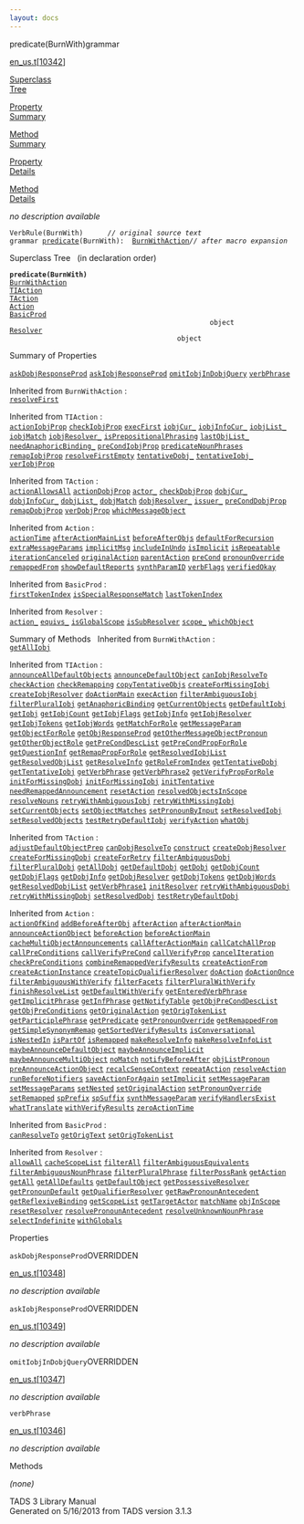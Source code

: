 ```yaml
---
layout: docs
---
```

<span class="title">predicate(BurnWith)</span><span class="type">grammar</span>

[en_us.t](../file/en_us.t.html)\[[10342](../source/en_us.t.html#10342)\]

[Superclass  
Tree](#_SuperClassTree_)

[Property  
Summary](#_PropSummary_)

[Method  
Summary](#_MethodSummary_)

[Property  
Details](#_Properties_)

[Method  
Details](#_Methods_)



*no description available*

`VerbRule(BurnWith)      `*`// original source text`*  
`grammar `<span class="gramalt">[`predicate`](../object/predicate.html)`(BurnWith)`</span>` :   `[`BurnWithAction`](../object/BurnWithAction.html)*`// after macro expansion`*



<span id="_SuperClassTree_"></span>



<span class="hdln">Superclass Tree</span>   (in declaration order)



**`predicate(BurnWith)`**  
[`BurnWithAction`](../object/BurnWithAction.html)  
[`TIAction`](../object/TIAction.html)  
[`TAction`](../object/TAction.html)  
[`Action`](../object/Action.html)  
[`BasicProd`](../object/BasicProd.html)  
`                                                 object`  
[`Resolver`](../object/Resolver.html)  
`                                         object`  
<span id="_PropSummary_"></span>



<span class="hdln">Summary of Properties</span>  



[`askDobjResponseProd`](#askDobjResponseProd) [`askIobjResponseProd`](#askIobjResponseProd) [`omitIobjInDobjQuery`](#omitIobjInDobjQuery) [`verbPhrase`](#verbPhrase)

Inherited from `BurnWithAction` :  
[`resolveFirst`](../object/BurnWithAction.html#resolveFirst)

Inherited from `TIAction` :  
[`actionIobjProp`](../object/TIAction.html#actionIobjProp) [`checkIobjProp`](../object/TIAction.html#checkIobjProp) [`execFirst`](../object/TIAction.html#execFirst) [`iobjCur_`](../object/TIAction.html#iobjCur_) [`iobjInfoCur_`](../object/TIAction.html#iobjInfoCur_) [`iobjList_`](../object/TIAction.html#iobjList_) [`iobjMatch`](../object/TIAction.html#iobjMatch) [`iobjResolver_`](../object/TIAction.html#iobjResolver_) [`isPrepositionalPhrasing`](../object/TIAction.html#isPrepositionalPhrasing) [`lastObjList_`](../object/TIAction.html#lastObjList_) [`needAnaphoricBinding_`](../object/TIAction.html#needAnaphoricBinding_) [`preCondIobjProp`](../object/TIAction.html#preCondIobjProp) [`predicateNounPhrases`](../object/TIAction.html#predicateNounPhrases) [`remapIobjProp`](../object/TIAction.html#remapIobjProp) [`resolveFirstEmpty`](../object/TIAction.html#resolveFirstEmpty) [`tentativeDobj_`](../object/TIAction.html#tentativeDobj_) [`tentativeIobj_`](../object/TIAction.html#tentativeIobj_) [`verIobjProp`](../object/TIAction.html#verIobjProp)

Inherited from `TAction` :  
[`actionAllowsAll`](../object/TAction.html#actionAllowsAll) [`actionDobjProp`](../object/TAction.html#actionDobjProp) [`actor_`](../object/TAction.html#actor_) [`checkDobjProp`](../object/TAction.html#checkDobjProp) [`dobjCur_`](../object/TAction.html#dobjCur_) [`dobjInfoCur_`](../object/TAction.html#dobjInfoCur_) [`dobjList_`](../object/TAction.html#dobjList_) [`dobjMatch`](../object/TAction.html#dobjMatch) [`dobjResolver_`](../object/TAction.html#dobjResolver_) [`issuer_`](../object/TAction.html#issuer_) [`preCondDobjProp`](../object/TAction.html#preCondDobjProp) [`remapDobjProp`](../object/TAction.html#remapDobjProp) [`verDobjProp`](../object/TAction.html#verDobjProp) [`whichMessageObject`](../object/TAction.html#whichMessageObject)

Inherited from `Action` :  
[`actionTime`](../object/Action.html#actionTime) [`afterActionMainList`](../object/Action.html#afterActionMainList) [`beforeAfterObjs`](../object/Action.html#beforeAfterObjs) [`defaultForRecursion`](../object/Action.html#defaultForRecursion) [`extraMessageParams`](../object/Action.html#extraMessageParams) [`implicitMsg`](../object/Action.html#implicitMsg) [`includeInUndo`](../object/Action.html#includeInUndo) [`isImplicit`](../object/Action.html#isImplicit) [`isRepeatable`](../object/Action.html#isRepeatable) [`iterationCanceled`](../object/Action.html#iterationCanceled) [`originalAction`](../object/Action.html#originalAction) [`parentAction`](../object/Action.html#parentAction) [`preCond`](../object/Action.html#preCond) [`pronounOverride`](../object/Action.html#pronounOverride) [`remappedFrom`](../object/Action.html#remappedFrom) [`showDefaultReports`](../object/Action.html#showDefaultReports) [`synthParamID`](../object/Action.html#synthParamID) [`verbFlags`](../object/Action.html#verbFlags) [`verifiedOkay`](../object/Action.html#verifiedOkay)

Inherited from `BasicProd` :  
[`firstTokenIndex`](../object/BasicProd.html#firstTokenIndex) [`isSpecialResponseMatch`](../object/BasicProd.html#isSpecialResponseMatch) [`lastTokenIndex`](../object/BasicProd.html#lastTokenIndex)

Inherited from `Resolver` :  
[`action_`](../object/Resolver.html#action_) [`equivs_`](../object/Resolver.html#equivs_) [`isGlobalScope`](../object/Resolver.html#isGlobalScope) [`isSubResolver`](../object/Resolver.html#isSubResolver) [`scope_`](../object/Resolver.html#scope_) [`whichObject`](../object/Resolver.html#whichObject)

<span id="_MethodSummary_"></span>



<span class="hdln">Summary of Methods</span>  
Inherited from `BurnWithAction` :  
[`getAllIobj`](../object/BurnWithAction.html#getAllIobj)

Inherited from `TIAction` :  
[`announceAllDefaultObjects`](../object/TIAction.html#announceAllDefaultObjects) [`announceDefaultObject`](../object/TIAction.html#announceDefaultObject) [`canIobjResolveTo`](../object/TIAction.html#canIobjResolveTo) [`checkAction`](../object/TIAction.html#checkAction) [`checkRemapping`](../object/TIAction.html#checkRemapping) [`copyTentativeObjs`](../object/TIAction.html#copyTentativeObjs) [`createForMissingIobj`](../object/TIAction.html#createForMissingIobj) [`createIobjResolver`](../object/TIAction.html#createIobjResolver) [`doActionMain`](../object/TIAction.html#doActionMain) [`execAction`](../object/TIAction.html#execAction) [`filterAmbiguousIobj`](../object/TIAction.html#filterAmbiguousIobj) [`filterPluralIobj`](../object/TIAction.html#filterPluralIobj) [`getAnaphoricBinding`](../object/TIAction.html#getAnaphoricBinding) [`getCurrentObjects`](../object/TIAction.html#getCurrentObjects) [`getDefaultIobj`](../object/TIAction.html#getDefaultIobj) [`getIobj`](../object/TIAction.html#getIobj) [`getIobjCount`](../object/TIAction.html#getIobjCount) [`getIobjFlags`](../object/TIAction.html#getIobjFlags) [`getIobjInfo`](../object/TIAction.html#getIobjInfo) [`getIobjResolver`](../object/TIAction.html#getIobjResolver) [`getIobjTokens`](../object/TIAction.html#getIobjTokens) [`getIobjWords`](../object/TIAction.html#getIobjWords) [`getMatchForRole`](../object/TIAction.html#getMatchForRole) [`getMessageParam`](../object/TIAction.html#getMessageParam) [`getObjectForRole`](../object/TIAction.html#getObjectForRole) [`getObjResponseProd`](../object/TIAction.html#getObjResponseProd) [`getOtherMessageObjectPronoun`](../object/TIAction.html#getOtherMessageObjectPronoun) [`getOtherObjectRole`](../object/TIAction.html#getOtherObjectRole) [`getPreCondDescList`](../object/TIAction.html#getPreCondDescList) [`getPreCondPropForRole`](../object/TIAction.html#getPreCondPropForRole) [`getQuestionInf`](../object/TIAction.html#getQuestionInf) [`getRemapPropForRole`](../object/TIAction.html#getRemapPropForRole) [`getResolvedIobjList`](../object/TIAction.html#getResolvedIobjList) [`getResolvedObjList`](../object/TIAction.html#getResolvedObjList) [`getResolveInfo`](../object/TIAction.html#getResolveInfo) [`getRoleFromIndex`](../object/TIAction.html#getRoleFromIndex) [`getTentativeDobj`](../object/TIAction.html#getTentativeDobj) [`getTentativeIobj`](../object/TIAction.html#getTentativeIobj) [`getVerbPhrase`](../object/TIAction.html#getVerbPhrase) [`getVerbPhrase2`](../object/TIAction.html#getVerbPhrase2) [`getVerifyPropForRole`](../object/TIAction.html#getVerifyPropForRole) [`initForMissingDobj`](../object/TIAction.html#initForMissingDobj) [`initForMissingIobj`](../object/TIAction.html#initForMissingIobj) [`initTentative`](../object/TIAction.html#initTentative) [`needRemappedAnnouncement`](../object/TIAction.html#needRemappedAnnouncement) [`resetAction`](../object/TIAction.html#resetAction) [`resolvedObjectsInScope`](../object/TIAction.html#resolvedObjectsInScope) [`resolveNouns`](../object/TIAction.html#resolveNouns) [`retryWithAmbiguousIobj`](../object/TIAction.html#retryWithAmbiguousIobj) [`retryWithMissingIobj`](../object/TIAction.html#retryWithMissingIobj) [`setCurrentObjects`](../object/TIAction.html#setCurrentObjects) [`setObjectMatches`](../object/TIAction.html#setObjectMatches) [`setPronounByInput`](../object/TIAction.html#setPronounByInput) [`setResolvedIobj`](../object/TIAction.html#setResolvedIobj) [`setResolvedObjects`](../object/TIAction.html#setResolvedObjects) [`testRetryDefaultIobj`](../object/TIAction.html#testRetryDefaultIobj) [`verifyAction`](../object/TIAction.html#verifyAction) [`whatObj`](../object/TIAction.html#whatObj)

Inherited from `TAction` :  
[`adjustDefaultObjectPrep`](../object/TAction.html#adjustDefaultObjectPrep) [`canDobjResolveTo`](../object/TAction.html#canDobjResolveTo) [`construct`](../object/TAction.html#construct) [`createDobjResolver`](../object/TAction.html#createDobjResolver) [`createForMissingDobj`](../object/TAction.html#createForMissingDobj) [`createForRetry`](../object/TAction.html#createForRetry) [`filterAmbiguousDobj`](../object/TAction.html#filterAmbiguousDobj) [`filterPluralDobj`](../object/TAction.html#filterPluralDobj) [`getAllDobj`](../object/TAction.html#getAllDobj) [`getDefaultDobj`](../object/TAction.html#getDefaultDobj) [`getDobj`](../object/TAction.html#getDobj) [`getDobjCount`](../object/TAction.html#getDobjCount) [`getDobjFlags`](../object/TAction.html#getDobjFlags) [`getDobjInfo`](../object/TAction.html#getDobjInfo) [`getDobjResolver`](../object/TAction.html#getDobjResolver) [`getDobjTokens`](../object/TAction.html#getDobjTokens) [`getDobjWords`](../object/TAction.html#getDobjWords) [`getResolvedDobjList`](../object/TAction.html#getResolvedDobjList) [`getVerbPhrase1`](../object/TAction.html#getVerbPhrase1) [`initResolver`](../object/TAction.html#initResolver) [`retryWithAmbiguousDobj`](../object/TAction.html#retryWithAmbiguousDobj) [`retryWithMissingDobj`](../object/TAction.html#retryWithMissingDobj) [`setResolvedDobj`](../object/TAction.html#setResolvedDobj) [`testRetryDefaultDobj`](../object/TAction.html#testRetryDefaultDobj)

Inherited from `Action` :  
[`actionOfKind`](../object/Action.html#actionOfKind) [`addBeforeAfterObj`](../object/Action.html#addBeforeAfterObj) [`afterAction`](../object/Action.html#afterAction) [`afterActionMain`](../object/Action.html#afterActionMain) [`announceActionObject`](../object/Action.html#announceActionObject) [`beforeAction`](../object/Action.html#beforeAction) [`beforeActionMain`](../object/Action.html#beforeActionMain) [`cacheMultiObjectAnnouncements`](../object/Action.html#cacheMultiObjectAnnouncements) [`callAfterActionMain`](../object/Action.html#callAfterActionMain) [`callCatchAllProp`](../object/Action.html#callCatchAllProp) [`callPreConditions`](../object/Action.html#callPreConditions) [`callVerifyPreCond`](../object/Action.html#callVerifyPreCond) [`callVerifyProp`](../object/Action.html#callVerifyProp) [`cancelIteration`](../object/Action.html#cancelIteration) [`checkPreConditions`](../object/Action.html#checkPreConditions) [`combineRemappedVerifyResults`](../object/Action.html#combineRemappedVerifyResults) [`createActionFrom`](../object/Action.html#createActionFrom) [`createActionInstance`](../object/Action.html#createActionInstance) [`createTopicQualifierResolver`](../object/Action.html#createTopicQualifierResolver) [`doAction`](../object/Action.html#doAction) [`doActionOnce`](../object/Action.html#doActionOnce) [`filterAmbiguousWithVerify`](../object/Action.html#filterAmbiguousWithVerify) [`filterFacets`](../object/Action.html#filterFacets) [`filterPluralWithVerify`](../object/Action.html#filterPluralWithVerify) [`finishResolveList`](../object/Action.html#finishResolveList) [`getDefaultWithVerify`](../object/Action.html#getDefaultWithVerify) [`getEnteredVerbPhrase`](../object/Action.html#getEnteredVerbPhrase) [`getImplicitPhrase`](../object/Action.html#getImplicitPhrase) [`getInfPhrase`](../object/Action.html#getInfPhrase) [`getNotifyTable`](../object/Action.html#getNotifyTable) [`getObjPreCondDescList`](../object/Action.html#getObjPreCondDescList) [`getObjPreConditions`](../object/Action.html#getObjPreConditions) [`getOriginalAction`](../object/Action.html#getOriginalAction) [`getOrigTokenList`](../object/Action.html#getOrigTokenList) [`getParticiplePhrase`](../object/Action.html#getParticiplePhrase) [`getPredicate`](../object/Action.html#getPredicate) [`getPronounOverride`](../object/Action.html#getPronounOverride) [`getRemappedFrom`](../object/Action.html#getRemappedFrom) [`getSimpleSynonymRemap`](../object/Action.html#getSimpleSynonymRemap) [`getSortedVerifyResults`](../object/Action.html#getSortedVerifyResults) [`isConversational`](../object/Action.html#isConversational) [`isNestedIn`](../object/Action.html#isNestedIn) [`isPartOf`](../object/Action.html#isPartOf) [`isRemapped`](../object/Action.html#isRemapped) [`makeResolveInfo`](../object/Action.html#makeResolveInfo) [`makeResolveInfoList`](../object/Action.html#makeResolveInfoList) [`maybeAnnounceDefaultObject`](../object/Action.html#maybeAnnounceDefaultObject) [`maybeAnnounceImplicit`](../object/Action.html#maybeAnnounceImplicit) [`maybeAnnounceMultiObject`](../object/Action.html#maybeAnnounceMultiObject) [`noMatch`](../object/Action.html#noMatch) [`notifyBeforeAfter`](../object/Action.html#notifyBeforeAfter) [`objListPronoun`](../object/Action.html#objListPronoun) [`preAnnounceActionObject`](../object/Action.html#preAnnounceActionObject) [`recalcSenseContext`](../object/Action.html#recalcSenseContext) [`repeatAction`](../object/Action.html#repeatAction) [`resolveAction`](../object/Action.html#resolveAction) [`runBeforeNotifiers`](../object/Action.html#runBeforeNotifiers) [`saveActionForAgain`](../object/Action.html#saveActionForAgain) [`setImplicit`](../object/Action.html#setImplicit) [`setMessageParam`](../object/Action.html#setMessageParam) [`setMessageParams`](../object/Action.html#setMessageParams) [`setNested`](../object/Action.html#setNested) [`setOriginalAction`](../object/Action.html#setOriginalAction) [`setPronounOverride`](../object/Action.html#setPronounOverride) [`setRemapped`](../object/Action.html#setRemapped) [`spPrefix`](../object/Action.html#spPrefix) [`spSuffix`](../object/Action.html#spSuffix) [`synthMessageParam`](../object/Action.html#synthMessageParam) [`verifyHandlersExist`](../object/Action.html#verifyHandlersExist) [`whatTranslate`](../object/Action.html#whatTranslate) [`withVerifyResults`](../object/Action.html#withVerifyResults) [`zeroActionTime`](../object/Action.html#zeroActionTime)

Inherited from `BasicProd` :  
[`canResolveTo`](../object/BasicProd.html#canResolveTo) [`getOrigText`](../object/BasicProd.html#getOrigText) [`setOrigTokenList`](../object/BasicProd.html#setOrigTokenList)

Inherited from `Resolver` :  
[`allowAll`](../object/Resolver.html#allowAll) [`cacheScopeList`](../object/Resolver.html#cacheScopeList) [`filterAll`](../object/Resolver.html#filterAll) [`filterAmbiguousEquivalents`](../object/Resolver.html#filterAmbiguousEquivalents) [`filterAmbiguousNounPhrase`](../object/Resolver.html#filterAmbiguousNounPhrase) [`filterPluralPhrase`](../object/Resolver.html#filterPluralPhrase) [`filterPossRank`](../object/Resolver.html#filterPossRank) [`getAction`](../object/Resolver.html#getAction) [`getAll`](../object/Resolver.html#getAll) [`getAllDefaults`](../object/Resolver.html#getAllDefaults) [`getDefaultObject`](../object/Resolver.html#getDefaultObject) [`getPossessiveResolver`](../object/Resolver.html#getPossessiveResolver) [`getPronounDefault`](../object/Resolver.html#getPronounDefault) [`getQualifierResolver`](../object/Resolver.html#getQualifierResolver) [`getRawPronounAntecedent`](../object/Resolver.html#getRawPronounAntecedent) [`getReflexiveBinding`](../object/Resolver.html#getReflexiveBinding) [`getScopeList`](../object/Resolver.html#getScopeList) [`getTargetActor`](../object/Resolver.html#getTargetActor) [`matchName`](../object/Resolver.html#matchName) [`objInScope`](../object/Resolver.html#objInScope) [`resetResolver`](../object/Resolver.html#resetResolver) [`resolvePronounAntecedent`](../object/Resolver.html#resolvePronounAntecedent) [`resolveUnknownNounPhrase`](../object/Resolver.html#resolveUnknownNounPhrase) [`selectIndefinite`](../object/Resolver.html#selectIndefinite) [`withGlobals`](../object/Resolver.html#withGlobals)

<span id="_Properties_"></span>



<span class="hdln">Properties</span>  



<span id="askDobjResponseProd"></span>

`askDobjResponseProd`<span class="rem">OVERRIDDEN</span>

[en_us.t](../file/en_us.t.html)\[[10348](../source/en_us.t.html#10348)\]



*no description available*



<span id="askIobjResponseProd"></span>

`askIobjResponseProd`<span class="rem">OVERRIDDEN</span>

[en_us.t](../file/en_us.t.html)\[[10349](../source/en_us.t.html#10349)\]



*no description available*



<span id="omitIobjInDobjQuery"></span>

`omitIobjInDobjQuery`<span class="rem">OVERRIDDEN</span>

[en_us.t](../file/en_us.t.html)\[[10347](../source/en_us.t.html#10347)\]



*no description available*



<span id="verbPhrase"></span>

`verbPhrase`

[en_us.t](../file/en_us.t.html)\[[10346](../source/en_us.t.html#10346)\]



*no description available*



<span id="_Methods_"></span>



<span class="hdln">Methods</span>  



*(none)*



TADS 3 Library Manual  
Generated on 5/16/2013 from TADS version 3.1.3


